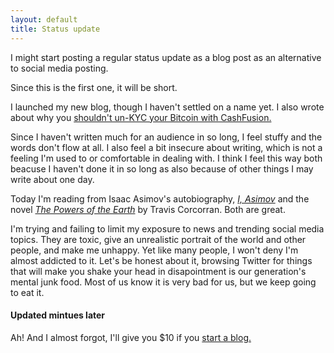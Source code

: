 ```yaml
---
layout: default
title: Status update
---
```


I might start posting a regular status update as a blog post as an alternative to social media posting.

Since this is the first one, it will be short.

I launched my new blog, though I haven't settled on a name yet. I also wrote about why you [shouldn't un-KYC your Bitcoin with CashFusion.](/cfusion)

Since I haven't written much for an audience in so long, I feel stuffy and the words don't flow at all. I also feel a bit insecure about writing, which is not
a feeling I'm used to or comfortable in dealing with. I think I feel this way both beacuse I haven't done it in so long as also because of other things I may write about one day.

Today I'm reading from Isaac Asimov's autobiography, [*I, Asimov*](https://www.amazon.com/I-Asimov-Memoir-Isaac/dp/055356997X) and the novel *[The Powers of the Earth](https://www.amazon.com/Powers-Earth-Aristillus-Book-ebook/dp/B005JPPMS6)* by Travis Corcorran. Both are great.

I'm trying and failing to limit my exposure to news and trending social media topics. They are toxic, give an unrealistic portrait of the world and other people, and make me unhappy. Yet
like many people, I won't deny I'm almost addicted to it. Let's be honest about it, browsing Twitter for things that will make you shake your head in disapointment is our generation's mental junk food.
Most of us know it is very bad for us, but we keep going to eat it.

#### Updated mintues later

Ah! And I almost forgot, I'll give you $10 if you [start a blog.](/start-blog)
